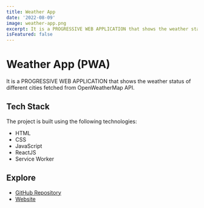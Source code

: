 ```yaml
---
title: Weather App
date: '2022-08-09'
image: weather-app.png
excerpt: It is a PROGRESSIVE WEB APPLICATION that shows the weather status of different cities fetched from OpenWeatherMap API.
isFeatured: false
---
```


# Weather App (PWA)

It is a PROGRESSIVE WEB APPLICATION that shows the weather status of different cities fetched from OpenWeatherMap API.

## Tech Stack

The project is built using the following technologies:

- HTML
- CSS
- JavaScript
- ReactJS
- Service Worker

## Explore

- [GitHub Repository](https://github.com/Niranjan-A-S/PWA---Weather-App)
- [Website](https://weather-on-the-way.netlify.app/)

